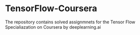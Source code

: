 # TensorFlow-Coursera
The repository contains solved assignmnets for the Tensor Flow Specialiazation on Coursera by deeplearning.ai
